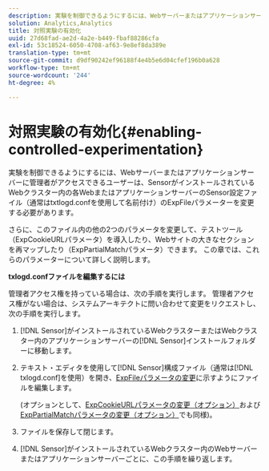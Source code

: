 ```yaml
---
description: 実験を制御できるようにするには、Webサーバーまたはアプリケーションサーバーに管理者がアクセスできるユーザーは、SensorがインストールされているWebクラスター内の各WebまたはアプリケーションサーバーのSensor設定ファイル（通常はtxtlogd.confを使用して名前付け）のExpFileパラメーターを変更する必要があります。
solution: Analytics,Analytics
title: 対照実験の有効化
uuid: 27d68fad-ae2d-4a2e-b449-fbaf88286cfa
exl-id: 53c18524-6050-4708-af63-9e8ef8da389e
translation-type: tm+mt
source-git-commit: d9df90242ef96188f4e4b5e6d04cfef196b0a628
workflow-type: tm+mt
source-wordcount: '244'
ht-degree: 4%

---
```


# 対照実験の有効化{#enabling-controlled-experimentation}

実験を制御できるようにするには、Webサーバーまたはアプリケーションサーバーに管理者がアクセスできるユーザーは、SensorがインストールされているWebクラスター内の各WebまたはアプリケーションサーバーのSensor設定ファイル（通常はtxtlogd.confを使用して名前付け）のExpFileパラメーターを変更する必要があります。

さらに、このファイル内の他の2つのパラメータを変更して、テストツール（ExpCookieURLパラメータ）を導入したり、Webサイトの大きなセクションを再マップしたり（ExpPartialMatchパラメータ）できます。 この章では、これらのパラメーターについて詳しく説明します。

**txlogd.confファイルを編集するには**

管理者アクセス権を持っている場合は、次の手順を実行します。 管理者アクセス権がない場合は、システムアーキテクトに問い合わせて変更をリクエストし、次の手順を実行します。

1. [!DNL Sensor]がインストールされているWebクラスターまたはWebクラスター内のアプリケーションサーバーの[!DNL Sensor]インストールフォルダーに移動します。
1. テキスト・エディタを使用して[!DNL Sensor]構成ファイル（通常は[!DNL txlogd.conf]を使用）を開き、[ExpFileパラメータの変更](../../../home/c-undst-ctrld-exp/t-en-ctrld-exp/c-mod-expfile-prm.md#concept-25232b386a654870becc789d4f1fcc28)に示すようにファイルを編集します。

   (オプションとして、[ExpCookieURLパラメータの変更（オプション）](../../../home/c-undst-ctrld-exp/t-en-ctrld-exp/c-mod-expckurl-prm.md#concept-215bf86bab4e4ec0b0cc803ec48a8fcf)および[ExpPartialMatchパラメータの変更（オプション）](../../../home/c-undst-ctrld-exp/t-en-ctrld-exp/c-mod-expplmth-prm.md#concept-9c817c4c49b74287b0f70d6a1a37655e)でも同様)。

1. ファイルを保存して閉じます。
1. [!DNL Sensor]がインストールされているWebクラスター内のWebサーバーまたはアプリケーションサーバーごとに、この手順を繰り返します。
